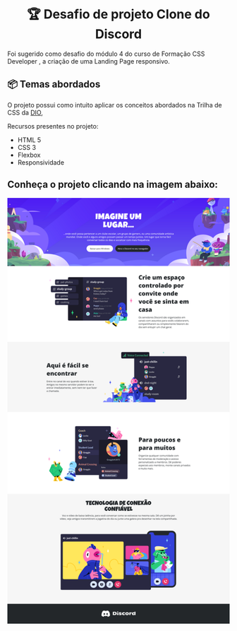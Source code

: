 <h1 align="center">🏆 Desafio de projeto Clone do Discord</h1>

<p>
  Foi sugerido como desafio do módulo 4 do curso de Formação CSS Developer , a criação de uma Landing Page responsivo.
</p>

<h2 id="topics">📦 Temas abordados</h2>

O projeto possui como intuito aplicar os conceitos abordados na Trilha de CSS da <a href="https://dio.me">DIO</a>,

Recursos presentes no projeto:
- HTML 5
- CSS 3
- Flexbox
- Responsividade

<h2>Conheça o projeto clicando na imagem abaixo:</h2>

<a href="https://thalesacardoso.github.io/dio-clone-discord/">
  <img src="./Layout-final.png">
</a>

